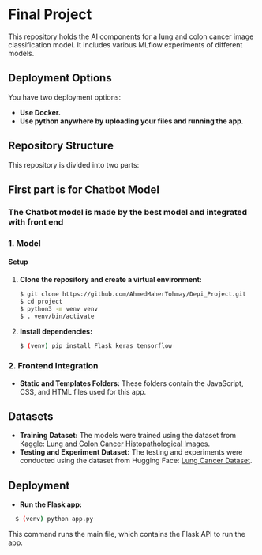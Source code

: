 # Final Project

This repository holds the AI components for a lung and colon cancer image classification model. It includes various MLflow experiments of different models.

## Deployment Options

You have two deployment options:

* **Use Docker.**
* **Use python anywhere by uploading your files and running the app**.

## Repository Structure

This repository is divided into two parts:

## First part is for Chatbot Model

### The Chatbot model is made by the best model and integrated with front end

### 1. Model

#### Setup

1. **Clone the repository and create a virtual environment:**
   ```bash
   $ git clone https://github.com/AhmedMaherTohmay/Depi_Project.git
   $ cd project
   $ python3 -m venv venv
   $ . venv/bin/activate
   ```
2. **Install dependencies:**
   ```bash
   $ (venv) pip install Flask keras tensorflow
   ```


### 2. Frontend Integration

* **Static and Templates Folders:** These folders contain the JavaScript, CSS, and HTML files used for this app.

## Datasets

* **Training Dataset:** The models were trained using the dataset from Kaggle: [Lung and Colon Cancer Histopathological Images](https://www.kaggle.com/datasets/andrewmvd/lung-and-colon-cancer-histopathological-images).
* **Testing and Experiment Dataset:** The testing and experiments were conducted using the dataset from Hugging Face: [Lung Cancer Dataset](https://huggingface.co/datasets/VRJBro/lung_cancer_dataset).

## Deployment

* **Run the Flask app:**

```bash
  $ (venv) python app.py
```

  This command runs the main file, which contains the Flask API to run the app.
